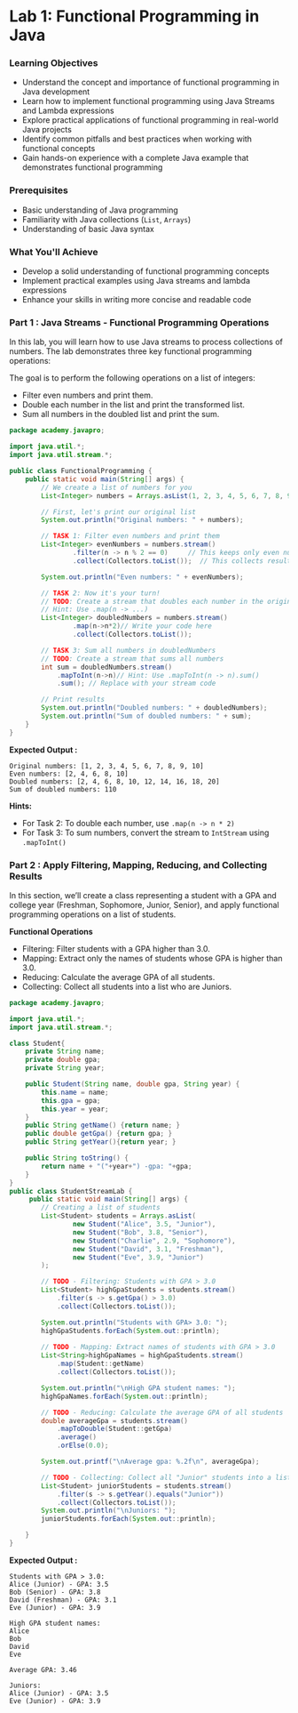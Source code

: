 # Lab 1: Functional Programming in Java

### Learning Objectives

- Understand the concept and importance of functional programming in Java development
- Learn how to implement functional programming using Java Streams and Lambda expressions
- Explore practical applications of functional programming in real-world Java projects
- Identify common pitfalls and best practices when working with functional concepts
- Gain hands-on experience with a complete Java example that demonstrates functional programming

### Prerequisites

- Basic understanding of Java programming
- Familiarity with Java collections (`List`, `Arrays`)
- Understanding of basic Java syntax

### What You'll Achieve

- Develop a solid understanding of functional programming concepts
- Implement practical examples using Java streams and lambda expressions
- Enhance your skills in writing more concise and readable code

### Part 1 : Java Streams - Functional Programming Operations

In this lab, you will learn how to use Java streams to process collections of numbers. The lab demonstrates three key functional programming operations:

The goal is to perform the following operations on a list of integers:

- Filter even numbers and print them.
- Double each number in the list and print the transformed list.
- Sum all numbers in the doubled list and print the sum.

```java
package academy.javapro;

import java.util.*;
import java.util.stream.*;

public class FunctionalProgramming {
    public static void main(String[] args) {
        // We create a list of numbers for you
        List<Integer> numbers = Arrays.asList(1, 2, 3, 4, 5, 6, 7, 8, 9, 10);

        // First, let's print our original list
        System.out.println("Original numbers: " + numbers);

        // TASK 1: Filter even numbers and print them
        List<Integer> evenNumbers = numbers.stream()
                .filter(n -> n % 2 == 0)     // This keeps only even numbers
                .collect(Collectors.toList());  // This collects results into a new list

        System.out.println("Even numbers: " + evenNumbers);

        // TASK 2: Now it's your turn!
        // TODO: Create a stream that doubles each number in the original list
        // Hint: Use .map(n -> ...)
        List<Integer> doubledNumbers = numbers.stream()
                .map(n->n*2)// Write your code here
                .collect(Collectors.toList());

        // TASK 3: Sum all numbers in doubledNumbers
        // TODO: Create a stream that sums all numbers
        int sum = doubledNumbers.stream()
            .mapToInt(n->n)// Hint: Use .mapToInt(n -> n).sum()
            .sum(); // Replace with your stream code

        // Print results
        System.out.println("Doubled numbers: " + doubledNumbers);
        System.out.println("Sum of doubled numbers: " + sum);
    }
}

```

**Expected Output :**

```text
Original numbers: [1, 2, 3, 4, 5, 6, 7, 8, 9, 10]
Even numbers: [2, 4, 6, 8, 10]
Doubled numbers: [2, 4, 6, 8, 10, 12, 14, 16, 18, 20]
Sum of doubled numbers: 110
```

**Hints:**

- For Task 2: To double each number, use `.map(n -> n * 2)`
- For Task 3: To sum numbers, convert the stream to `IntStream` using `.mapToInt()`

### Part 2 : Apply Filtering, Mapping, Reducing, and Collecting Results

In this section, we’ll create a class representing a student with a GPA and college year (Freshman, Sophomore, Junior, Senior), and apply functional programming operations on a list of students.

**Functional Operations**

- Filtering: Filter students with a GPA higher than 3.0.
- Mapping: Extract only the names of students whose GPA is higher than 3.0.
- Reducing: Calculate the average GPA of all students.
- Collecting: Collect all students into a list who are Juniors.

```java
package academy.javapro;

import java.util.*;
import java.util.stream.*;

class Student{
    private String name;
    private double gpa;
    private String year;

    public Student(String name, double gpa, String year) {
        this.name = name;
        this.gpa = gpa;
        this.year = year;
    }
    public String getName() {return name; }
    public double getGpa() {return gpa; }
    public String getYear(){return year; }

    public String toString() {
        return name + "("+year+") -gpa: "+gpa;
    }
}
public class StudentStreamLab {
     public static void main(String[] args) {
        // Creating a list of students
        List<Student> students = Arrays.asList(
                new Student("Alice", 3.5, "Junior"),
                new Student("Bob", 3.8, "Senior"),
                new Student("Charlie", 2.9, "Sophomore"),
                new Student("David", 3.1, "Freshman"),
                new Student("Eve", 3.9, "Junior")
        );

        // TODO - Filtering: Students with GPA > 3.0
        List<Student> highGpaStudents = students.stream()
            .filter(s -> s.getGpa() > 3.0)
            .collect(Collectors.toList());

        System.out.println("Students with GPA> 3.0: ");
        highGpaStudents.forEach(System.out::println);
        
        // TODO - Mapping: Extract names of students with GPA > 3.0
        List<String>highGpaNames = highGpaStudents.stream()
            .map(Student::getName)
            .collect(Collectors.toList());

        System.out.println("\nHigh GPA student names: ");
        highGpaNames.forEach(System.out::println);

        // TODO - Reducing: Calculate the average GPA of all students
        double averageGpa = students.stream()
            .mapToDouble(Student::getGpa)
            .average()
            .orElse(0.0);

        System.out.printf("\nAverage gpa: %.2f\n", averageGpa);

        // TODO - Collecting: Collect all "Junior" students into a list
        List<Student> juniorStudents = students.stream()
            .filter(s -> s.getYear().equals("Junior"))
            .collect(Collectors.toList());
        System.out.println("\nJuniors: ");
        juniorStudents.forEach(System.out::println);

    }
}
```

**Expected Output :**

```text
Students with GPA > 3.0:
Alice (Junior) - GPA: 3.5
Bob (Senior) - GPA: 3.8
David (Freshman) - GPA: 3.1
Eve (Junior) - GPA: 3.9

High GPA student names:
Alice
Bob
David
Eve

Average GPA: 3.46

Juniors:
Alice (Junior) - GPA: 3.5
Eve (Junior) - GPA: 3.9
```
